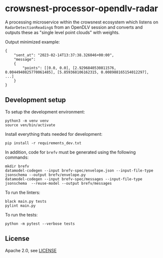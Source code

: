 # crowsnest-processor-opendlv-radar

A processing microservice within the crowsnest ecosystem which listens on `RadarDetectionReading`s from an OpenDLV session and converts and outputs these as "single level point clouds" with weights. 

Output minimized example:  
```
{
    "sent_at": "2023-02-14T13:37:38.326046+00:00", 
    "message": 
    {
        "points": [[0.0, 0.0], [2.9296840530811576, 0.0044940825770061485], [5.859368106162315, 0.008988165154012297], ...] 
    }
}
```

## Development setup
To setup the development environment:

    python3 -m venv venv
    source ven/bin/activate

Install everything thats needed for development:

    pip install -r requirements_dev.txt

In addition, code for `brefv` must be generated using the following commands:

    mkdir brefv
    datamodel-codegen --input brefv-spec/envelope.json --input-file-type jsonschema --output brefv/envelope.py
    datamodel-codegen --input brefv-spec/messages --input-file-type jsonschema  --reuse-model --output brefv/messages

To run the linters:

    black main.py tests
    pylint main.py

To run the tests:

    python -m pytest --verbose tests


## License
Apache 2.0, see [LICENSE](./LICENSE)